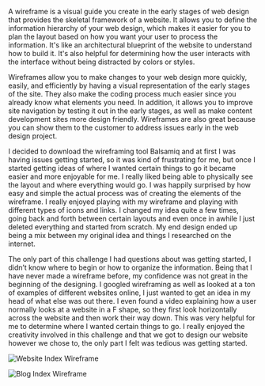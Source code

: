 A wireframe is a visual guide you create in the 
early stages of web design that provides the 
skeletal framework of a website. It allows you to
define the information hierarchy of your web
design, which makes it easier for you to plan the
layout based on how you want your user to process
the information. It's like an architectural
blueprint of the website to understand how to build
it. It's also helpful for determining how the user
interacts with the interface without being
distracted by colors or styles.

Wireframes allow you to make changes to your web
design more quickly, easily, and efficiently by
having a visual representation of the early stages 
of the site. They also make the coding process much 
easier since you already know what elements you 
need. In addition, it allows you to improve site 
navigation by testing it out in the early stages, 
as well as make content development sites more 
design friendly. Wireframes are also great because 
you can show them to the customer to address issues 
early in the web design project.

I decided to download the wireframing tool Balsamiq 
and at first I was having issues getting started, 
so it was kind of frustrating for me, but once I 
started getting ideas of where I wanted certain 
things to go it became easier and more enjoyable 
for me. I really liked being able to physically see 
the layout and where everything would go. I was 
happily surprised by how easy and simple the actual 
process was of creating the elements of the 
wireframe. I really enjoyed playing with my 
wireframe and playing with different types of icons 
and links. I changed my idea quite a few times, 
going back and forth between certain layouts and 
even once in awhile I just deleted everything and 
started from scratch. My end design ended up being 
a mix between my original idea and things I 
researched on the internet. 

The only part of this challenge I had questions 
about was getting started, I didn’t know where to 
begin or how to organize the information. Being 
that I have never made a wireframe before, my 
confidence was not great in the beginning of the 
designing. I googled wireframing as well as looked 
at a ton of examples of different websites online, 
I just wanted to get an idea in my head of what 
else was out there. I even found a video explaining 
how a user normally looks at a website in a F 
shape, so they first look horizontally across the 
website and then work their way down. This was very 
helpful for me to determine where I wanted certain 
things to go. I really enjoyed the creativity 
involved in this challenge and that we got to 
design our website however we chose to, the only 
part I felt was tedious was getting started.


![Website Index Wireframe](lmarkzon.github.io/Wireframe-Index.png)

![Blog Index Wireframe](lmarkzon.github.io/wireframe-blog-index.png)
